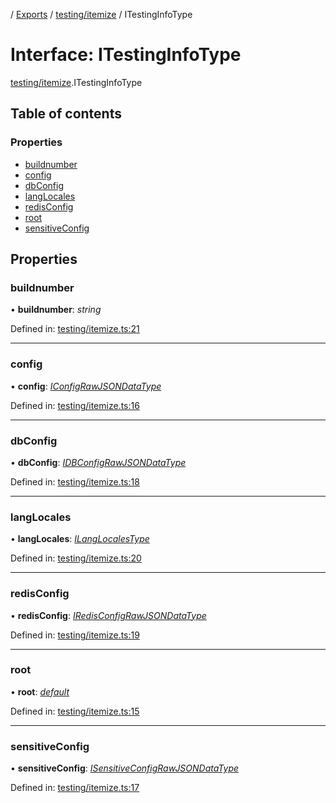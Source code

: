 [](../README.md) / [Exports](../modules.md) / [testing/itemize](../modules/testing_itemize.md) / ITestingInfoType

# Interface: ITestingInfoType

[testing/itemize](../modules/testing_itemize.md).ITestingInfoType

## Table of contents

### Properties

- [buildnumber](testing_itemize.itestinginfotype.md#buildnumber)
- [config](testing_itemize.itestinginfotype.md#config)
- [dbConfig](testing_itemize.itestinginfotype.md#dbconfig)
- [langLocales](testing_itemize.itestinginfotype.md#langlocales)
- [redisConfig](testing_itemize.itestinginfotype.md#redisconfig)
- [root](testing_itemize.itestinginfotype.md#root)
- [sensitiveConfig](testing_itemize.itestinginfotype.md#sensitiveconfig)

## Properties

### buildnumber

• **buildnumber**: *string*

Defined in: [testing/itemize.ts:21](https://github.com/onzag/itemize/blob/3efa2a4a/testing/itemize.ts#L21)

___

### config

• **config**: [*IConfigRawJSONDataType*](config.iconfigrawjsondatatype.md)

Defined in: [testing/itemize.ts:16](https://github.com/onzag/itemize/blob/3efa2a4a/testing/itemize.ts#L16)

___

### dbConfig

• **dbConfig**: [*IDBConfigRawJSONDataType*](config.idbconfigrawjsondatatype.md)

Defined in: [testing/itemize.ts:18](https://github.com/onzag/itemize/blob/3efa2a4a/testing/itemize.ts#L18)

___

### langLocales

• **langLocales**: [*ILangLocalesType*](base_root.ilanglocalestype.md)

Defined in: [testing/itemize.ts:20](https://github.com/onzag/itemize/blob/3efa2a4a/testing/itemize.ts#L20)

___

### redisConfig

• **redisConfig**: [*IRedisConfigRawJSONDataType*](config.iredisconfigrawjsondatatype.md)

Defined in: [testing/itemize.ts:19](https://github.com/onzag/itemize/blob/3efa2a4a/testing/itemize.ts#L19)

___

### root

• **root**: [*default*](../classes/base_root.default.md)

Defined in: [testing/itemize.ts:15](https://github.com/onzag/itemize/blob/3efa2a4a/testing/itemize.ts#L15)

___

### sensitiveConfig

• **sensitiveConfig**: [*ISensitiveConfigRawJSONDataType*](config.isensitiveconfigrawjsondatatype.md)

Defined in: [testing/itemize.ts:17](https://github.com/onzag/itemize/blob/3efa2a4a/testing/itemize.ts#L17)
